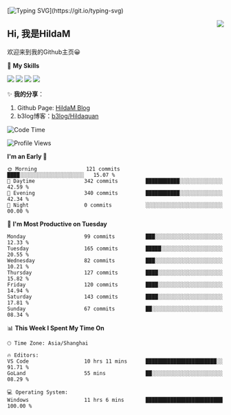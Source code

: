 [![Typing SVG](https://readme-typing-svg.herokuapp.com?size=50&duration=5000&color=8C43EA&vCenter=true&width=2000&height=70&lines=开拓视野,+冲破艰险,+洞悉所有,+贴近生活,+寻找真爱,+感受彼此;这就是人生的目的.)](https://git.io/typing-svg)

<a href="#">
  <img align="right" src="https://github-readme-stats.vercel.app/api?username=HildaM&count_private=true&show_icons=true&bg_color=15,f2f7fd,E0EAFC" />
</a>

## Hi, 我是HildaM

欢迎来到我的Github主页😀

🌟 **My Skills**  

![](https://img.shields.io/badge/-Python-3776AB?style=flat-square&logo=Python&logoColor=fff)
![](https://img.shields.io/badge/-Java-F7DF1E?style=flat-square&logo=Java&logoColor=fff)
![](https://img.shields.io/badge/-Linux-000000?style=flat-square&logo=Linux&logoColor=fff)
![](https://img.shields.io/badge/-Golang-000000?style=flat-square&logo=Golang&logoColor=fff)


✨ **我的分享**：

1. Github Page: [HildaM Blog](https://hildam.github.io)
2. b3log博客：[b3log/Hildaquan](https://ld246.com/member/Hildaquan/articles)




<!--START_SECTION:waka-->
![Code Time](http://img.shields.io/badge/Code%20Time-198%20hrs-blue)

![Profile Views](http://img.shields.io/badge/Profile%20Views-0-blue)

**I'm an Early 🐤** 

```text
🌞 Morning                121 commits         ████░░░░░░░░░░░░░░░░░░░░░   15.07 % 
🌆 Daytime                342 commits         ███████████░░░░░░░░░░░░░░   42.59 % 
🌃 Evening                340 commits         ███████████░░░░░░░░░░░░░░   42.34 % 
🌙 Night                  0 commits           ░░░░░░░░░░░░░░░░░░░░░░░░░   00.00 % 
```
📅 **I'm Most Productive on Tuesday** 

```text
Monday                   99 commits          ███░░░░░░░░░░░░░░░░░░░░░░   12.33 % 
Tuesday                  165 commits         █████░░░░░░░░░░░░░░░░░░░░   20.55 % 
Wednesday                82 commits          ███░░░░░░░░░░░░░░░░░░░░░░   10.21 % 
Thursday                 127 commits         ████░░░░░░░░░░░░░░░░░░░░░   15.82 % 
Friday                   120 commits         ████░░░░░░░░░░░░░░░░░░░░░   14.94 % 
Saturday                 143 commits         ████░░░░░░░░░░░░░░░░░░░░░   17.81 % 
Sunday                   67 commits          ██░░░░░░░░░░░░░░░░░░░░░░░   08.34 % 
```


📊 **This Week I Spent My Time On** 

```text
🕑︎ Time Zone: Asia/Shanghai

🔥 Editors: 
VS Code                  10 hrs 11 mins      ███████████████████████░░   91.71 % 
GoLand                   55 mins             ██░░░░░░░░░░░░░░░░░░░░░░░   08.29 % 

💻 Operating System: 
Windows                  11 hrs 6 mins       █████████████████████████   100.00 % 
```


<!--END_SECTION:waka-->
